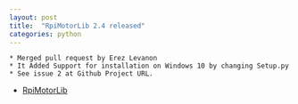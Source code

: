 ```yaml
---
layout: post
title:  "RpiMotorLib 2.4 released"
categories: python
---
```


	* Merged pull request by Erez Levanon
	* It Added Support for installation on Windows 10 by changing Setup.py
	* See issue 2 at Github Project URL.

* [RpiMotorLib](https://github.com/gavinlyonsrepo/RpiMotorLib)
